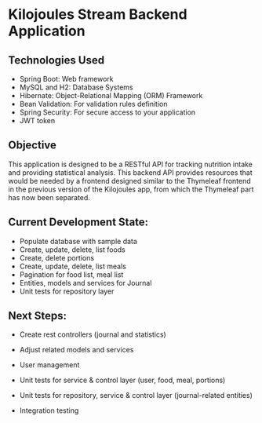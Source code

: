 # Kilojoules Stream Backend Application

## Technologies Used
- Spring Boot: Web framework
- MySQL and H2: Database Systems
- Hibernate: Object-Relational Mapping (ORM) Framework
- Bean Validation: For validation rules definition
- Spring Security: For secure access to your application
- JWT token

## Objective
This application is designed to be a RESTful API for tracking nutrition intake and providing statistical analysis. This backend API provides resources that would be needed by a frontend designed similar to the Thymeleaf frontend in the previous version of the Kilojoules app, from which the Thymeleaf part has now been separated.

## Current Development State:

- Populate database with sample data
- Create, update, delete, list foods
- Create, delete portions
- Create, update, delete, list meals
- Pagination for food list, meal list
- Entities, models and services for Journal
- Unit tests for repository layer

## Next Steps:

- Create rest controllers (journal and statistics)
- Adjust related models and services

- User management
- Unit tests for service & control layer (user, food, meal, portions)
- Unit tests for repository, service & control layer (journal-related entities)
- Integration testing